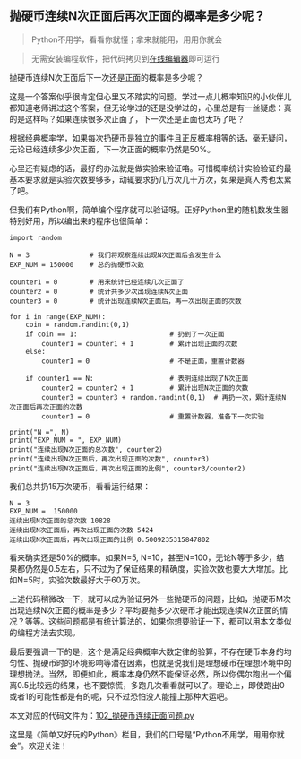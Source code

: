 ## 抛硬币连续N次正面后再次正面的概率是多少呢？

> Python不用学，看看你就懂；拿来就能用，用用你就会

> 无需安装编程软件，把代码拷贝到[在线编辑器](https://www.programiz.com/python-programming/online-compiler)即可运行

抛硬币连续N次正面后下一次还是正面的概率是多少呢？

这是一个答案似乎很肯定但心里又不踏实的问题。学过一点儿概率知识的小伙伴儿都知道老师讲过这个答案，但无论学过的还是没学过的，心里总是有一丝疑虑：真的是这样吗？如果连续很多次正面了，下一次还是正面也太巧了吧？

根据经典概率学，如果每次扔硬币是独立的事件且正反概率相等的话，毫无疑问，无论已经连续多少次正面，下一次正面的概率仍然是50%。

心里还有疑虑的话，最好的办法就是做实验来验证咯。可惜概率统计实验验证的最基本要求就是实验次数要够多，动辄要求扔几万次几十万次，如果是真人秀也太累了吧。

但我们有Python啊，简单编个程序就可以验证呀。正好Python里的随机数发生器特别好用，所以编出来的程序也很简单：
```
import random

N = 3               # 我们将观察连续出现N次正面后会发生什么
EXP_NUM = 150000    # 总的抛硬币次数

counter1 = 0        # 用来统计已经连续几次正面了
counter2 = 0        # 统计共多少次出现连续N次正面
counter3 = 0        # 统计出现连续N次正面后，再一次出现正面的次数

for i in range(EXP_NUM):
    coin = random.randint(0,1)
    if coin == 1:                       # 扔到了一次正面
        counter1 = counter1 + 1         # 累计出现正面的次数          
    else:
        counter1 = 0                    # 不是正面，重置计数器        
    
    if counter1 == N:                   # 表明连续出现了N次正面
        counter2 = counter2 + 1         # 累计出现N次正面的次数
        counter3 = counter3 + random.randint(0,1)  # 再扔一次，累计连续N次正面后再次正面的次数
        counter1 = 0                    # 重置计数器，准备下一次实验
        
print("N =", N)
print("EXP_NUM = ", EXP_NUM)
print("连续出现N次正面的总次数", counter2)
print("连续出现N次正面后，再次出现正面的次数", counter3)
print("连续出现N次正面后，再次出现正面的比例", counter3/counter2)
```
我们总共扔15万次硬币，看看运行结果：
```
N = 3
EXP_NUM =  150000
连续出现N次正面的总次数 10828
连续出现N次正面后，再次出现正面的次数 5424
连续出现N次正面后，再次出现正面的比例 0.5009235315847802
```
看来确实还是50%的概率。如果N=5, N=10，甚至N=100，无论N等于多少，结果都仍然是0.5左右，只不过为了保证结果的精确度，实验次数也要大大增加。比如N=5时，实验次数最好大于60万次。

上述代码稍微改一下，就可以成为验证另外一些抛硬币的问题，比如，抛硬币M次出现连续N次正面的概率是多少？平均要抛多少次硬币才能出现连续N次正面的情况？等等。这些问题都是有统计算法的，如果你想要验证一下，都可以用本文类似的编程方法去实现。

最后要强调一下的是，这个是满足经典概率大数定律的验算，不存在硬币本身的均匀性、抛硬币时的环境影响等潜在因素，也就是说我们是理想硬币在理想环境中的理想抛法。当然，即便如此，概率本身仍然不能保证必然，所以你偶尔跑出一个偏离0.5比较远的结果，也不要惊慌，多跑几次看看就可以了。理论上，即使跑出0或者1的可能性都是有的呢，只不过恐怕没人能撞上那种大运吧。

本文对应的代码文件为：[102_抛硬币连续正面问题.py](../代码文件/102_抛硬币连续正面问题.py)

这里是《简单又好玩的Python》栏目，我们的口号是“Python不用学，用用你就会”。欢迎关注！


